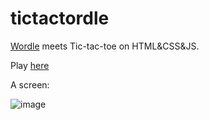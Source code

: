 # tictactordle

[Wordle](https://www.nytimes.com/games/wordle/index.html) meets Tic-tac-toe on HTML&CSS&JS.

Play [here](http://tictactordle.xyz/)

A screen:

![image](https://user-images.githubusercontent.com/38404652/167465660-f3c88528-0e76-45d1-b37e-053f43d33fe6.png)
